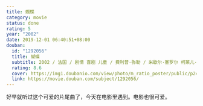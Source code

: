 ```yaml
---
title: 蝴蝶
category: movie
status: done
rating: 5
year: "2002"
date: 2019-12-01 06:40:51+08:00
douban:
  id: "1292056"
  title: 蝴蝶
  subtitle: 2002 / 法国 / 剧情 喜剧 儿童 / 费利普·弥勒 / 米歇尔·塞罗尔 柯莱儿·布翁尼许
  rating: 8.6
  cover: https://img1.doubanio.com/view/photo/m_ratio_poster/public/p2464686077.jpg
  link: https://movie.douban.com/subject/1292056/
---
```


好早就听过这个可爱的片尾曲了，今天在电影里遇到。电影也很可爱。
